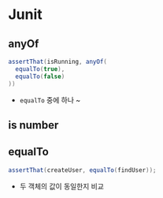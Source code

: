 # Junit


## anyOf
```java
assertThat(isRunning, anyOf(
  equalTo(true),
  equalTo(false)
))
```
* `equalTo` 중에 하나 ~

## is number

## equalTo
```java
assertThat(createUser, equalTo(findUser));
```

* 두 객체의 값이 동일한지 비교
